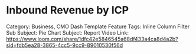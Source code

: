 # Inbound Revenue by ICP

Category: Business, CMO Dash Template
Feature Tags: Inline Column Filter
Sub Subject: Pie Chart
Subject: Report
Video Link: https://www.loom.com/share/1dfc42e5846545a68df433a4ca8d4a2b?sid=fdb5ea28-3865-4cc5-9cc9-89010530f56d